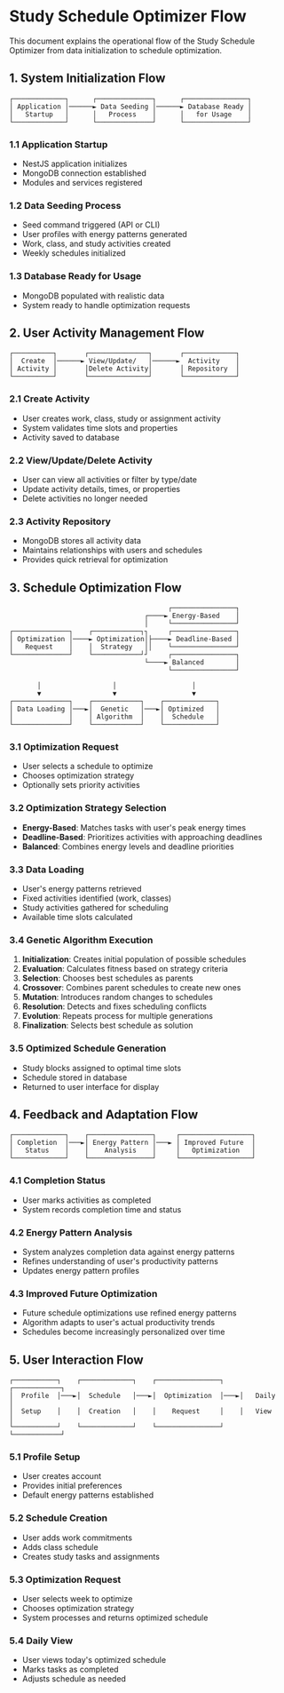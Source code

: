 # Study Schedule Optimizer Flow

This document explains the operational flow of the Study Schedule Optimizer from data initialization to schedule optimization.

## 1. System Initialization Flow

```
┌─────────────┐      ┌──────────────┐      ┌────────────────┐
│ Application │──────► Data Seeding │──────► Database Ready │
│   Startup   │      │   Process    │      │   for Usage    │
└─────────────┘      └──────────────┘      └────────────────┘
```

### 1.1 Application Startup

- NestJS application initializes
- MongoDB connection established
- Modules and services registered

### 1.2 Data Seeding Process

- Seed command triggered (API or CLI)
- User profiles with energy patterns generated
- Work, class, and study activities created
- Weekly schedules initialized

### 1.3 Database Ready for Usage

- MongoDB populated with realistic data
- System ready to handle optimization requests

## 2. User Activity Management Flow

```
┌──────────┐       ┌───────────────┐       ┌─────────────┐
│  Create  │──────► View/Update/   │──────►  Activity    │
│ Activity │       │Delete Activity│       │ Repository  │
└──────────┘       └───────────────┘       └─────────────┘
```

### 2.1 Create Activity

- User creates work, class, study or assignment activity
- System validates time slots and properties
- Activity saved to database

### 2.2 View/Update/Delete Activity

- User can view all activities or filter by type/date
- Update activity details, times, or properties
- Delete activities no longer needed

### 2.3 Activity Repository

- MongoDB stores all activity data
- Maintains relationships with users and schedules
- Provides quick retrieval for optimization

## 3. Schedule Optimization Flow

```
                                        ┌────────────────┐
                                  ┌────► Energy-Based    │
                                  │     └────────────────┘
┌──────────────┐    ┌────────────┐┐     ┌────────────────┐
│ Optimization │────► Optimization│├────► Deadline-Based │
│   Request    │    │  Strategy   ││    └────────────────┘
└──────────────┘    └────────────┘┘     ┌────────────────┐
                                  └────► Balanced        │
                                        └────────────────┘

       │                  │                   │
       ▼                  ▼                   ▼
┌──────────────┐    ┌────────────┐    ┌─────────────┐
│ Data Loading │───►│  Genetic   │───►│ Optimized   │
│              │    │ Algorithm  │    │  Schedule   │
└──────────────┘    └────────────┘    └─────────────┘
```

### 3.1 Optimization Request

- User selects a schedule to optimize
- Chooses optimization strategy
- Optionally sets priority activities

### 3.2 Optimization Strategy Selection

- **Energy-Based**: Matches tasks with user's peak energy times
- **Deadline-Based**: Prioritizes activities with approaching deadlines
- **Balanced**: Combines energy levels and deadline priorities

### 3.3 Data Loading

- User's energy patterns retrieved
- Fixed activities identified (work, classes)
- Study activities gathered for scheduling
- Available time slots calculated

### 3.4 Genetic Algorithm Execution

1. **Initialization**: Creates initial population of possible schedules
2. **Evaluation**: Calculates fitness based on strategy criteria
3. **Selection**: Chooses best schedules as parents
4. **Crossover**: Combines parent schedules to create new ones
5. **Mutation**: Introduces random changes to schedules
6. **Resolution**: Detects and fixes scheduling conflicts
7. **Evolution**: Repeats process for multiple generations
8. **Finalization**: Selects best schedule as solution

### 3.5 Optimized Schedule Generation

- Study blocks assigned to optimal time slots
- Schedule stored in database
- Returned to user interface for display

## 4. Feedback and Adaptation Flow

```
┌─────────────┐    ┌────────────────┐     ┌──────────────────┐
│ Completion  │───►│ Energy Pattern │───► │ Improved Future  │
│   Status    │    │    Analysis    │     │   Optimization   │
└─────────────┘    └────────────────┘     └──────────────────┘
```

### 4.1 Completion Status

- User marks activities as completed
- System records completion time and status

### 4.2 Energy Pattern Analysis

- System analyzes completion data against energy patterns
- Refines understanding of user's productivity patterns
- Updates energy pattern profiles

### 4.3 Improved Future Optimization

- Future schedule optimizations use refined energy patterns
- Algorithm adapts to user's actual productivity trends
- Schedules become increasingly personalized over time

## 5. User Interaction Flow

```
┌───────────┐    ┌─────────────┐    ┌────────────────┐    ┌────────────┐
│  Profile  │───►│  Schedule   │───►│  Optimization  │───►│   Daily    │
│  Setup    │    │  Creation   │    │    Request     │    │   View     │
└───────────┘    └─────────────┘    └────────────────┘    └────────────┘
```

### 5.1 Profile Setup

- User creates account
- Provides initial preferences
- Default energy patterns established

### 5.2 Schedule Creation

- User adds work commitments
- Adds class schedule
- Creates study tasks and assignments

### 5.3 Optimization Request

- User selects week to optimize
- Chooses optimization strategy
- System processes and returns optimized schedule

### 5.4 Daily View

- User views today's optimized schedule
- Marks tasks as completed
- Adjusts schedule as needed

